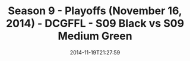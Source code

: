 ---
title: Season 9 - Playoffs (November 16, 2014) - DCGFFL - S09 Black vs S09 Medium
  Green
teams-score:
- team: _teams/s09-black.md
  score: 18
- team: _teams/s09-medium-green-butch-greens.md
  score: 14
mvp: Ryan B (Black), C.J. Guitron (Medium Green)
game-ball: N/A
season: 9
week: 0
date: '2014-11-19T21:27:59'
pageid: season-9-playoffs-4452-vs-4462
---